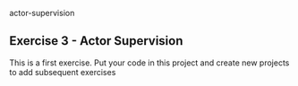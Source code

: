 actor-supervision

## Exercise 3 - Actor Supervision

This is a first exercise. Put your code in this project and
create new projects to add subsequent exercises
